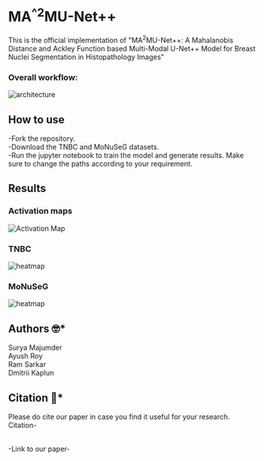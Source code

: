 # MA<sup>^2</sup>MU-Net++
This is the official implementation  of "MA$^2$MU-Net++: A Mahalanobis Distance and Ackley Function based Multi-Modal U-Net++ Model for Breast Nuclei Segmentation in Histopathology Images" 

### Overall workflow:
![architecture](https://github.com/AyushRoy2001/MA-2-MU-Net-/assets/94052139/c99e9e36-61e1-4d13-a8f2-19cb84ca27c1)

## How to use
-Fork the repository.<br/>
-Download the TNBC and MoNuSeG datasets.<br/>
-Run the jupyter notebook to train the model and generate results. Make sure to change the paths according to your requirement.<br/>

## Results
### Activation maps
![Activation Map](https://github.com/AyushRoy2001/MA-2-MU-Net-/assets/94052139/faf5c4de-ce98-4861-9be5-aa98329c1e2d)

### TNBC
![heatmap](https://github.com/AyushRoy2001/MA-2-MU-Net-/assets/94052139/0b1fbbe3-a856-4c5a-8145-871ff8bd3e87)

### MoNuSeG
![heatmap](https://github.com/AyushRoy2001/MA-2-MU-Net-/assets/94052139/edc09396-9864-4c06-9dd6-e990f7b03e03)

## Authors :nerd_face:*
Surya Majumder<br/>
Ayush Roy<br/>
Ram Sarkar<br/>
Dmitrii Kaplun<br/>

## Citation :thinking:*
Please do cite our paper in case you find it useful for your research.<br/>
Citation-<br/>

<br/>
-Link to our paper-<br/>
